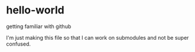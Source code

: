 # hello-world
getting familiar with github 

I'm just making this file so that I can work on submodules and not be super confused.
